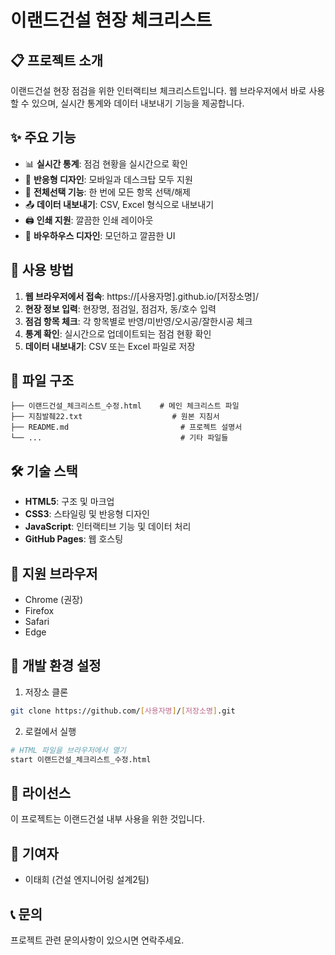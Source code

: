 # 이랜드건설 현장 체크리스트

## 📋 프로젝트 소개

이랜드건설 현장 점검을 위한 인터랙티브 체크리스트입니다. 웹 브라우저에서 바로 사용할 수 있으며, 실시간 통계와 데이터 내보내기 기능을 제공합니다.

## ✨ 주요 기능

- 📊 **실시간 통계**: 점검 현황을 실시간으로 확인
- 📱 **반응형 디자인**: 모바일과 데스크탑 모두 지원
- 🔄 **전체선택 기능**: 한 번에 모든 항목 선택/해제
- 📤 **데이터 내보내기**: CSV, Excel 형식으로 내보내기
- 🖨️ **인쇄 지원**: 깔끔한 인쇄 레이아웃
- 🎨 **바우하우스 디자인**: 모던하고 깔끔한 UI

## 🚀 사용 방법

1. **웹 브라우저에서 접속**: https://[사용자명].github.io/[저장소명]/
2. **현장 정보 입력**: 현장명, 점검일, 점검자, 동/호수 입력
3. **점검 항목 체크**: 각 항목별로 반영/미반영/오시공/잘한시공 체크
4. **통계 확인**: 실시간으로 업데이트되는 점검 현황 확인
5. **데이터 내보내기**: CSV 또는 Excel 파일로 저장

## 📁 파일 구조

```
├── 이랜드건설_체크리스트_수정.html    # 메인 체크리스트 파일
├── 지침발췌22.txt                    # 원본 지침서
├── README.md                         # 프로젝트 설명서
└── ...                               # 기타 파일들
```

## 🛠️ 기술 스택

- **HTML5**: 구조 및 마크업
- **CSS3**: 스타일링 및 반응형 디자인
- **JavaScript**: 인터랙티브 기능 및 데이터 처리
- **GitHub Pages**: 웹 호스팅

## 📱 지원 브라우저

- Chrome (권장)
- Firefox
- Safari
- Edge

## 🔧 개발 환경 설정

1. 저장소 클론
```bash
git clone https://github.com/[사용자명]/[저장소명].git
```

2. 로컬에서 실행
```bash
# HTML 파일을 브라우저에서 열기
start 이랜드건설_체크리스트_수정.html
```

## 📄 라이선스

이 프로젝트는 이랜드건설 내부 사용을 위한 것입니다.

## 👥 기여자

- 이태희 (건설 엔지니어링 설계2팀)

## 📞 문의

프로젝트 관련 문의사항이 있으시면 연락주세요. 